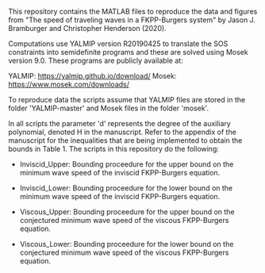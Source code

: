 This repository contains the MATLAB files to reproduce the data and figures from "The speed of traveling waves in a FKPP-Burgers system" by Jason J. Bramburger and Christopher Henderson (2020).

Computations use YALMIP version R20190425 to translate the SOS constraints into semidefinite programs and these are solved using Mosek version 9.0. These programs are publicly available at:

YALMIP: https://yalmip.github.io/download/
Mosek: https://www.mosek.com/downloads/

To reproduce data the scripts assume that YALMIP files are stored in the folder 'YALMIP-master' and Mosek files in the folder 'mosek'. 

In all scripts the parameter 'd' represents the degree of the auxiliary polynomial, denoted H in the manuscript. Refer to the appendix of the manuscript for the inequalities that are being implemented to obtain the bounds in Table 1. The scripts in this repository do the following:

- Inviscid_Upper: Bounding proceedure for the upper bound on the minimum wave speed of the inviscid FKPP-Burgers equation.

- Inviscid_Lower: Bounding proceedure for the lower bound on the minimum wave speed of the inviscid FKPP-Burgers equation.

- Viscous_Upper: Bounding proceedure for the upper bound on the conjectured minimum wave speed of the viscous FKPP-Burgers equation.

- Viscous_Lower: Bounding proceedure for the lower bound on the conjectured minimum wave speed of the viscous FKPP-Burgers equation.

